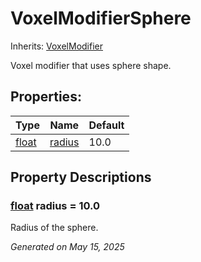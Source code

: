 # VoxelModifierSphere

Inherits: [VoxelModifier](VoxelModifier.md)

Voxel modifier that uses sphere shape.

## Properties:


Type                                                                      | Name                 | Default
------------------------------------------------------------------------- | -------------------- | --------
[float](https://docs.godotengine.org/en/stable/classes/class_float.html)  | [radius](#i_radius)  | 10.0
<p></p>

## Property Descriptions

### [float](https://docs.godotengine.org/en/stable/classes/class_float.html)<span id="i_radius"></span> **radius** = 10.0

Radius of the sphere.

_Generated on May 15, 2025_
